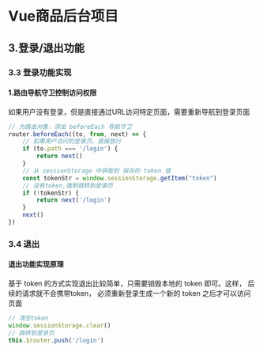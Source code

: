 # Vue商品后台项目

## 3.登录/退出功能

### 3.3 登录功能实现

#### 1.路由导航守卫控制访问权限

如果用户没有登录，但是直接通过URL访问特定页面，需要重新导航到登录页面

```js
// 为路由对象，添加 beforeEach 导航守卫
router.beforeEach((to, from, next) => {
    // 如果用户访问的登录页，直接放行
    if (to.path === '/login') {
        return next()
    }
    // 从 sessionStorage 中获取到 保存的 token 值
    const tokenStr = window.sessionStorage.getItem("token")
    // 没有token,强制跳转到登录页
    if (!tokenStr) {
        return next('/login')
    }
    next()
})
```

### 3.4 退出

#### 退出功能实现原理

基于 token 的方式实现退出比较简单，只需要销毁本地的 token 即可。这样， 后续的请求就不会携带token， 必须重新登录生成一个新的 token 之后才可以访问页面

```js
// 清空token
window.sessionStorage.clear()
// 跳转到登录页
this.$router.push('/login')
```

